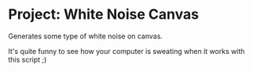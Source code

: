 # Project: White Noise Canvas

Generates some type of white noise on canvas.

It's quite funny to see how your computer is sweating when it works with this script ;)